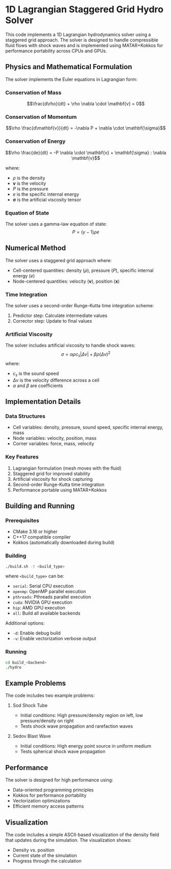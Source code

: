 # 1D Lagrangian Staggered Grid Hydro Solver

This code implements a 1D Lagrangian hydrodynamics solver using a staggered grid approach. The solver is designed to handle compressible fluid flows with shock waves and is implemented using MATAR+Kokkos for performance portability across CPUs and GPUs.

## Physics and Mathematical Formulation

The solver implements the Euler equations in Lagrangian form:

### Conservation of Mass
$$\frac{d\rho}{dt} + \rho \nabla \cdot \mathbf{v} = 0$$

### Conservation of Momentum
$$\rho \frac{d\mathbf{v}}{dt} = -\nabla P + \nabla \cdot \mathbf{\sigma}$$

### Conservation of Energy
$$\rho \frac{de}{dt} = -P \nabla \cdot \mathbf{v} + \mathbf{\sigma} : \nabla \mathbf{v}$$

where:
- $\rho$ is the density
- $\mathbf{v}$ is the velocity
- $P$ is the pressure
- $e$ is the specific internal energy
- $\mathbf{\sigma}$ is the artificial viscosity tensor

### Equation of State
The solver uses a gamma-law equation of state:
$$P = (\gamma - 1)\rho e$$

## Numerical Method

The solver uses a staggered grid approach where:
- Cell-centered quantities: density ($\rho$), pressure ($P$), specific internal energy ($e$)
- Node-centered quantities: velocity ($\mathbf{v}$), position ($\mathbf{x}$)

### Time Integration
The solver uses a second-order Runge-Kutta time integration scheme:
1. Predictor step: Calculate intermediate values
2. Corrector step: Update to final values

### Artificial Viscosity
The solver includes artificial viscosity to handle shock waves:
$$\sigma = \alpha \rho c_s |\Delta v| + \beta \rho (\Delta v)^2$$
where:
- $c_s$ is the sound speed
- $\Delta v$ is the velocity difference across a cell
- $\alpha$ and $\beta$ are coefficients

## Implementation Details

### Data Structures
- Cell variables: density, pressure, sound speed, specific internal energy, mass
- Node variables: velocity, position, mass
- Corner variables: force, mass, velocity

### Key Features
1. Lagrangian formulation (mesh moves with the fluid)
2. Staggered grid for improved stability
3. Artificial viscosity for shock capturing
4. Second-order Runge-Kutta time integration
5. Performance portable using MATAR+Kokkos

## Building and Running

### Prerequisites
- CMake 3.16 or higher
- C++17 compatible compiler
- Kokkos (automatically downloaded during build)

### Building
```bash
./build.sh -t <build_type>
```
where `<build_type>` can be:
- `serial`: Serial CPU execution
- `openmp`: OpenMP parallel execution
- `pthreads`: Pthreads parallel execution
- `cuda`: NVIDIA GPU execution
- `hip`: AMD GPU execution
- `all`: Build all available backends

Additional options:
- `-d`: Enable debug build
- `-v`: Enable vectorization verbose output

### Running
```bash
cd build_<backend>
./hydro
```

## Example Problems

The code includes two example problems:

1. Sod Shock Tube
   - Initial conditions: High pressure/density region on left, low pressure/density on right
   - Tests shock wave propagation and rarefaction waves

2. Sedov Blast Wave
   - Initial conditions: High energy point source in uniform medium
   - Tests spherical shock wave propagation

## Performance

The solver is designed for high performance using:
- Data-oriented programming principles
- Kokkos for performance portability
- Vectorization optimizations
- Efficient memory access patterns

## Visualization

The code includes a simple ASCII-based visualization of the density field that updates during the simulation. The visualization shows:
- Density vs. position
- Current state of the simulation
- Progress through the calculation
